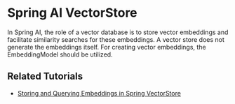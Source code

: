 # Spring AI VectorStore

In Spring AI, the role of a vector database is to store vector embeddings and facilitate similarity searches for these embeddings. A vector store does not generate the embeddings itself. For creating vector embeddings, the EmbeddingModel should be utilized.

## Related Tutorials

- [Storing and Querying Embeddings in Spring VectorStore](https://howtodoinjava.com/spring-ai/vector-store-example/)